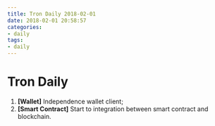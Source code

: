```yaml
---
title: Tron Daily 2018-02-01
date: 2018-02-01 20:58:57
categories:
- daily
tags:
- daily
---
```


# Tron Daily


1. **[Wallet]** Independence wallet client;
2. **[Smart Contract]** Start to integration between smart contract  and blockchain.


